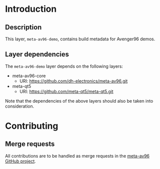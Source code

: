 # Introduction

## Description

This layer, `meta-av96-demo`, contains build metadata for Avenger96 demos.

## Layer dependencies

The `meta-av96-demo` layer depends on the following layers:

* meta-av96-core
  * URI: https://github.com/dh-electronics/meta-av96.git
* meta-qt5
  * URI: https://github.com/meta-qt5/meta-qt5.git

Note that the dependencies of the above layers should also be taken into
consideration.

# Contributing

## Merge requests

All contributions are to be handled as merge requests in the [meta-av96 GitHub project](https://github.com/dh-electronics/meta-av96).
